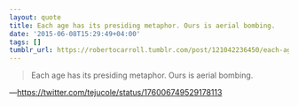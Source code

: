 ```yaml
---
layout: quote
title: Each age has its presiding metaphor. Ours is aerial bombing.
date: '2015-06-08T15:29:49+04:00'
tags: []
tumblr_url: https://robertocarroll.tumblr.com/post/121042236450/each-age-has-its-presiding-metaphor-ours-is
---
```

<blockquote>Each age has its presiding metaphor. Ours is aerial bombing.</blockquote>&#8212;<a href="https://twitter.com/tejucole/status/176006749529178113">https://twitter.com/tejucole/status/176006749529178113</a><br/>
